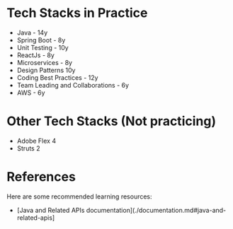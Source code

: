 # Tech Stacks in Practice
- Java - 14y
- Spring Boot - 8y
- Unit Testing - 10y
- ReactJs - 8y
- Microservices - 8y
- Design Patterns 10y
- Coding Best Practices - 12y
- Team Leading and Collaborations - 6y
- AWS - 6y


# Other Tech Stacks (Not practicing)
- Adobe Flex 4
- Struts 2


# References
Here are some recommended learning resources: 
- [Java and Related APIs documentation](./documentation.md#java-and-related-apis]
